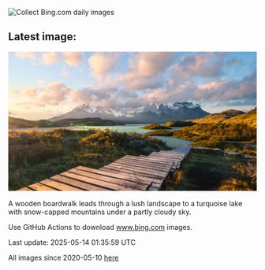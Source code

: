 ![Collect Bing.com daily images](https://github.com/counter2015/bing-daily-images/workflows/Collect%20Bing.com%20daily%20images/badge.svg)
## Latest image:
![](images/TorresChile.jpg)

A wooden boardwalk leads through a lush landscape to a turquoise lake with snow-capped mountains under a partly cloudy sky.

Use GitHub Actions to download www.bing.com images.

Last update: 2025-05-14 01:35:59 UTC

All images since 2020-05-10 [here](https://github.com/counter2015/bing-daily-images/tree/master/images)

